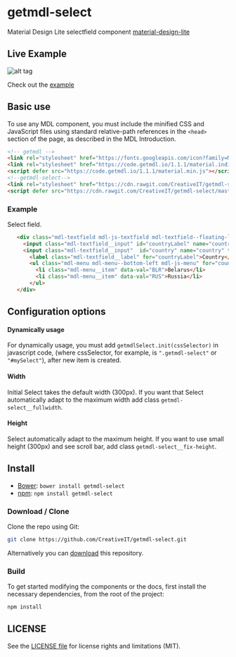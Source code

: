     
# getmdl-select
Material Design Lite selectfield component [material-design-lite](https://github.com/google/material-design-lite)

## Live Example

![alt tag](https://raw.github.com/CreativeIT/getmdl-select/gh-pages/lib/index_mdl/select_mdl.gif)

Check out the [example](http://creativeit.github.io/getmdl-select/)

## Basic use
To use any MDL component, you must include the minified CSS and JavaScript files using standard relative-path references in the `<head>` section of the page, as described in the MDL Introduction.
   ```html
   <!-- getmdl -->
   <link rel="stylesheet" href="https://fonts.googleapis.com/icon?family=Material+Icons">
   <link rel="stylesheet" href="https://code.getmdl.io/1.1.1/material.indigo-pink.min.css">
   <script defer src="https://code.getmdl.io/1.1.1/material.min.js"></script>   
   <!--getmdl-select-->   
   <link rel="stylesheet" href="https://cdn.rawgit.com/CreativeIT/getmdl-select/master/getmdl-select.min.css">
   <script defer src="https://cdn.rawgit.com/CreativeIT/getmdl-select/master/getmdl-select.min.js"></script>
   ```

### Example

Select field.
 ```html
    <div class="mdl-textfield mdl-js-textfield mdl-textfield--floating-label getmdl-select">
      <input class="mdl-textfield__input" id="countryLabel" name="countryLabel" value="Belarus" type="text" readonly tabIndex="-1" data-val="BLR"/>
      <input class="mdl-textfield__input"  id="country" name="country" type="hidden"/>
        <label class="mdl-textfield__label" for="countryLabel">Country</label>
        <ul class="mdl-menu mdl-menu--bottom-left mdl-js-menu" for="country">
          <li class="mdl-menu__item" data-val="BLR">Belarus</li>
          <li class="mdl-menu__item" data-val="RUS">Russia</li>
        </ul>
    </div>
 ```


## Configuration options 
#### Dynamically usage
For dynamically usage, you must add `getmdlSelect.init(cssSelector)` in javascript code, (where cssSelector, for example, is `".getmdl-select"` or `"#mySelect"`), after new item is created. 

#### Width
Initial Select takes the default width (300px). If you want that Select automatically adapt to the maximum width add class `getmdl-select__fullwidth`.

#### Height
Select automatically adapt to the maximum height. If you want to use small height (300px) and see scroll bar, add class `getmdl-select__fix-height`.    
    
## Install

 * [Bower](http://bower.io/): `bower install getmdl-select`
 * [npm](http://npmjs.org/): `npm install getmdl-select`
 
### Download / Clone

Clone the repo using Git:

```bash
git clone https://github.com/CreativeIT/getmdl-select.git
```

Alternatively you can [download](https://github.com/CreativeIT/getmdl-select/archive/master.zip)
this repository.

### Build

To get started modifying the components or the docs, first install the necessary
dependencies, from the root of the project:

```bash
npm install 
```

## LICENSE
See the [LICENSE file](https://github.com/CreativeIT/getmdl-select/blob/master/LICENSE.txt) for license rights and limitations (MIT).
